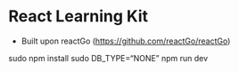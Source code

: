 # React Learning Kit

- Built upon reactGo (https://github.com/reactGo/reactGo)

sudo npm install
sudo DB_TYPE=“NONE” npm run dev

